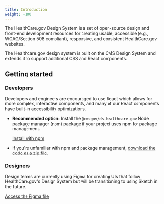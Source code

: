 ```yaml
---
title: Introduction
weight: -100
---
```


The HealthCare.gov Design System is a set of open-source design and front-end development resources for creating usable, accessible (e.g., WCAG/Section 508 compliant), responsive, and consistent HealthCare.gov websites.

The Healthcare.gov design system is built on the CMS Design System and extends it to support additional CSS and React components.

## Getting started

### Developers

Developers and engineers are encouraged to use React which allows for more complex, interactive components, and many of our React components have built-in accessibility optimizations.

* **Recommended option:** Install the `@cmsgov/ds-healthcare-gov` Node package manager (npm) package if your project uses npm for package management.

    <a href="{{root}}/startup/installation/" class="ds-c-button">Install with npm</a>


* If you're unfamiliar with npm and package management, [download the code as a zip file](https://github.com/CMSgov/hcgov-design-system/releases/latest). 

### Designers

Design teams are currently using Figma for creating UIs that follow HealthCare.gov's Design System but will be transitioning to using Sketch in the future. 


<a href="https://www.figma.com/file/JW5p03MknojQR6fVLn2Paj/Healthcare.gov-Child-Design-System?node-id=2%3A52" class="ds-c-button">Access the Figma file</a>
  

